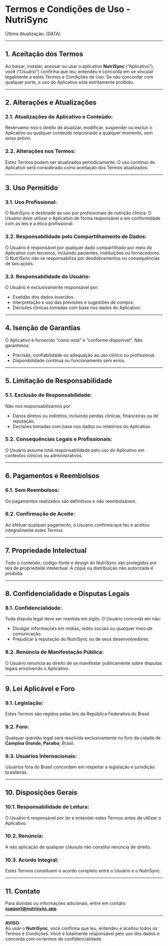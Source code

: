 # Termos e Condições de Uso - NutriSync

Última Atualização: [DATA]

---

## 1. Aceitação dos Termos
Ao baixar, instalar, acessar ou usar o aplicativo **NutriSync** (“Aplicativo”), você (“Usuário”) confirma que leu, entendeu e concorda em se vincular legalmente a estes Termos e Condições de Uso. Se não concordar com qualquer parte, o uso do Aplicativo está estritamente proibido.

---

## 2. Alterações e Atualizações
### 2.1. Atualizações do Aplicativo e Conteúdo:
Reservamo-nos o direito de atualizar, modificar, suspender ou excluir o Aplicativo ou qualquer conteúdo relacionado a qualquer momento, sem aviso prévio.

### 2.2. Alterações nos Termos:
Estes Termos podem ser atualizados periodicamente. O uso contínuo do Aplicativo será considerado como aceitação dos Termos atualizados.

---

## 3. Uso Permitido
### 3.1. Uso Profissional:
O NutriSync é destinado ao uso por profissionais de nutrição clínica. O Usuário deve utilizar o Aplicativo de forma responsável e em conformidade com as leis e a ética profissional.

### 3.2. Responsabilidade pelo Compartilhamento de Dados:
O Usuário é responsável por qualquer dado compartilhado por meio do Aplicativo com terceiros, incluindo pacientes, instituições ou fornecedores. O NutriSync não se responsabiliza por desdobramentos ou consequências de tais ações.

### 3.3. Responsabilidade do Usuário:
O Usuário é exclusivamente responsável por:
- Exatidão dos dados inseridos.
- Interpretação e uso das previsões e sugestões de compra.
- Decisões clínicas tomadas com base nos dados do Aplicativo.

---

## 4. Isenção de Garantias
O Aplicativo é fornecido “como está” e “conforme disponível”. Não garantimos:
- Precisão, confiabilidade ou adequação ao uso clínico ou profissional.
- Disponibilidade contínua ou funcionamento sem erros.

---

## 5. Limitação de Responsabilidade
### 5.1. Exclusão de Responsabilidade:
Não nos responsabilizamos por:
- Danos diretos ou indiretos, incluindo perdas clínicas, financeiras ou de reputação.
- Decisões tomadas com base nos dados ou relatórios do Aplicativo.

### 5.2. Consequências Legais e Profissionais:
O Usuário assume total responsabilidade pelo uso do Aplicativo em contextos clínicos ou administrativos.

---

## 6. Pagamentos e Reembolsos
### 6.1. Sem Reembolsos:
Os pagamentos realizados são definitivos e não reembolsáveis.

### 6.2. Confirmação de Aceite:
Ao efetuar qualquer pagamento, o Usuário confirma que leu e aceitou integralmente estes Termos.

---

## 7. Propriedade Intelectual
Todo o conteúdo, código-fonte e design do NutriSync são protegidos por leis de propriedade intelectual. A cópia ou distribuição não autorizada é proibida.

---

## 8. Confidencialidade e Disputas Legais
### 8.1. Confidencialidade:
Toda disputa legal deve ser mantida em sigilo. O Usuário concorda em não:
- Divulgar informações em mídias, redes sociais ou qualquer meio de comunicação.
- Prejudicar a reputação do NutriSync ou de seus desenvolvedores.

### 8.2. Renúncia de Manifestação Pública:
O Usuário renuncia ao direito de se manifestar publicamente sobre disputas legais envolvendo o Aplicativo.

---

## 9. Lei Aplicável e Foro
### 9.1. Legislação:
Estes Termos são regidos pelas leis da República Federativa do Brasil.

### 9.2. Foro:
Qualquer questão legal será resolvida exclusivamente no foro da cidade de **Campina Grande, Paraíba**, Brasil.

### 9.3. Usuários Internacionais:
Usuários fora do Brasil concordam em respeitar a legislação e jurisdição brasileiras.

---

## 10. Disposições Gerais
### 10.1. Responsabilidade de Leitura:
O Usuário é responsável por ler e entender estes Termos antes de utilizar o Aplicativo.

### 10.2. Renúncia:
A não aplicação de qualquer cláusula não constitui renúncia de direito.

### 10.3. Acordo Integral:
Estes Termos constituem o acordo completo entre o Usuário e o NutriSync.

---

## 11. Contato
Para dúvidas ou informações adicionais, entre em contato: **support@nutrisync.app**

---

**AVISO:**  
Ao usar o **NutriSync**, você confirma que leu, entendeu e aceitou todos os Termos e Condições. Você é totalmente responsável pelo uso dos dados e concorda com os termos de confidencialidade.
